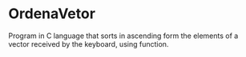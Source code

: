 # OrdenaVetor
Program in C language that sorts in ascending form the elements of a vector received by the keyboard, using function.
